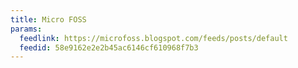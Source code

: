 ```yaml
---
title: Micro FOSS
params:
  feedlink: https://microfoss.blogspot.com/feeds/posts/default
  feedid: 58e9162e2e2b45ac6146cf610968f7b3
---
```

